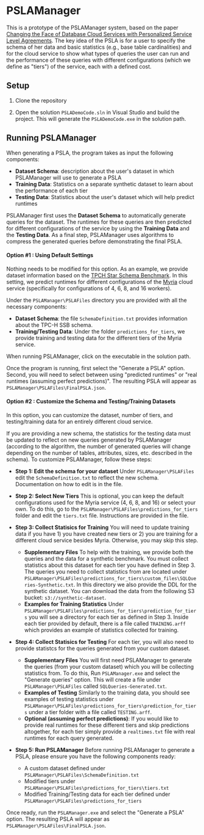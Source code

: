 # PSLAManager 

This is a prototype of the PSLAManager system, based on the paper [Changing the Face of Database Cloud Services with Personalized Service Level Agreements](http://myria.cs.washington.edu/publications/Ortiz_PSLA_CIDR_2015.pdf).  The key idea of the PSLA is for a user to specify the schema of her data and basic statistics (e.g., base table cardinalities) and for the cloud service to show what types of queries the user can run and the performance of these queries with different configurations (which we define as "tiers") of the service, each with a defined cost. 

## Setup
1. Clone the repository

2. Open the solution ```PSLADemoCode.sln``` in Visual Studio and build the project. This will generate the ```PSLADemoCode.exe``` in the solution path.

##  Running PSLAManager
When generating a PSLA, the program takes as input the following components:

* **Dataset Schema**: description about the user's dataset in which PSLAManager will use to generate a PSLA
* **Training Data**: Statistics on a separate synthetic dataset to learn about the performance of each tier 
* **Testing Data**: Statistics about the user's dataset which will help predict runtimes

PSLAManager first uses the **Dataset Schema** to automatically generate queries for the dataset. The runtimes for these queries are then predicted for different configurations of 
the service by using the **Training Data** and the **Testing Data**. As a final step, PSLAManager uses algorithms to compress the generated queries before demonstrating the final PSLA. 

#### Option #1 : Using Default Settings

Nothing needs to be modified for this option. As an example, we provide dataset information based on the [TPCH Star Schema Benchmark](http://www.cs.umb.edu/~poneil/StarSchemaB.PDF). In this setting, we predict runtimes for different configurations of the  [Myria](http://myria.cs.washington.edu/) cloud service (specifically for configurations of 4, 6, 8, and 16 workers).

Under the ```PSLAManager\PSLAFiles``` directory you are provided with all the necessary components:
  * **Dataset Schema**: the file ```SchemaDefinition.txt``` provides information about the TPC-H SSB schema. 
  * **Training/Testing Data**: Under the folder ```predictions_for_tiers```, we provide training and testing data for the different tiers of the Myria service. 

When running PSLAManager, click on the executable in the solution path.

Once the program is running, first select the "Generate a PSLA" option. Second, you will need to select between using "predicted runtimes" or "real runtimes (assuming perfect predictions)". The resulting PSLA will appear as ```PSLAManager\PSLAFiles\FinalPSLA.json```.

#### Option #2 : Customize the Schema and Testing/Training Datasets
In this option, you can customize the dataset, number of tiers, and testing/training data for an entirely different cloud service.

If you are providing a new schema, the statistics for the testing data must be updated to reflect on new queries generated by PSLAManager (according to the algorithm, the number of generated queries will change depending on the number of tables, attributes, sizes, etc. described in the schema). To customize PSLAManager, follow these steps:

* **Step 1: Edit the schema for your dataset** Under ```PSLAManager\PSLAFiles``` edit the ```SchemaDefinition.txt``` to reflect the new schema. Documentation on how to edit is in the file.

* **Step 2: Select New Tiers** This is optional, you can keep the default configurations used for the Myria service (4, 6, 8, and 16) or select your own. To do this, go to the ```PSLAManager\PSLAFiles\predictions_for_tiers``` folder and edit the ```tiers.txt``` file. Instructions are provided in the file.

* **Step 3: Collect Statisics for Training** You will need to update training data if you have 1) you have created new tiers or 2) you are training for a different cloud service besides Myria. Otherwise, you may skip this step.

    * **Supplementary Files** To help with the training, we provide both the queries and the data for a synthetic benchmark. You must collect statistics about this dataset for each tier you have defined in Step 3. The queries you need to collect statistics from are located under ```PSLAManager\PSLAFiles\predictions_for_tiers\custom_files\SQLQueries-Synthetic.txt```. In this directory we also provide the DDL for the synthetic dataset. You can download the data from the following S3 bucket: ```s3://synthetic-dataset```. 
    * **Examples for Training Statistics** Under ```PSLAManager\PSLAFiles\predictions_for_tiers\prediction_for_tiers``` you will see a directory for each tier as defined in Step 3. Inside each tier provided by default, there is a file called ```TRAINING.arff``` which provides an example of statistics collected for training.

* **Step 4: Collect Statisics for Testing** For each tier, you will also need to provide statistcs for the queries generated from your custom dataset.  
    
    * **Supplementary Files** You will first need PSLAManager to generate the queries (from your custom dataset) which you will be collecting statistics from. To do this, Run ```PSLAManager.exe``` and select the "Generate queries" option. This will create a file under ```PSLAManager\PSLAFiles``` called ```SQLQueries-Generated.txt```.
    *  **Examples of Testing**  Similarly to the  training data, you should see examples of testing statistics under ```PSLAManager\PSLAFiles\predictions_for_tiers\prediction_for_tiers``` under a tier folder with a file called ```TESTING.arff```.
     * **Optional (assuming perfect predictions)**:  If you would like to provide real runtimes for these different tiers and skip predictions altogether, for each  tier simply provide a ```realtimes.txt``` file with real runtimes for each query generated.

* **Step 5: Run PSLAManager** Before running PSLAManager to generate a PSLA, please ensure you have the following components ready:
    * A custom dataset defined under ```PSLAManager\PSLAFiles\SchemaDefinition.txt```
    * Modified tiers under ```PSLAManager\PSLAFiles\predictions_for_tiers\tiers.txt```
    * Modified Training/Testing data for each tier defined under ```PSLAManager\PSLAFiles\predictions_for_tiers```

Once ready, run the ```PSLAManager.exe``` and select the "Generate a PSLA" option. The resulting PSLA will appear as ```PSLAManager\PSLAFiles\FinalPSLA.json```.
